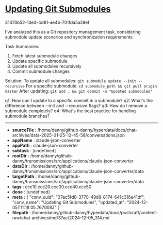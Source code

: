 # [Updating Git Submodules](https://claude.ai/chat/37ac5fd0-3770-49d8-8174-641c316e41df)

31470b52-13e0-4d81-ae4b-701fda5a38ef

 I've analyzed this as a Git repository management task, considering submodule update scenarios and synchronization requirements.

Task Summaries:
1. Fetch latest submodule changes
2. Update specific submodule
3. Update all submodules recursively
4. Commit submodule changes

Solution:
To update all submodules: `git submodule update --init --recursive`
For a specific submodule: `cd submodule_path && git pull origin master`
After updating: `git add . && git commit -m "Updated submodules"`

q1: How can I update to a specific commit in a submodule?
q2: What's the difference between --init and --recursive flags?
q3: How do I remove a submodule completely?
q4: What's the best practice for handling submodule branches?

---

* **sourceFile** : /home/danny/github-danny/hyperdata/docs/chat-archives/data-2025-01-25-12-45-58/conversations.json
* **appName** : claude-json-converter
* **appPath** : claude-json-converter
* **subtask** : [undefined]
* **rootDir** : /home/danny/github-danny/transmissions/src/applications/claude-json-converter
* **dataDir** : /home/danny/github-danny/transmissions/src/applications/claude-json-converter/data
* **targetPath** : /home/danny/github-danny/transmissions/src/applications/claude-json-converter/data
* **tags** : ccc10.ccc20.ccc30.ccc40.ccc50
* **done** : [undefined]
* **meta** : {
  "conv_uuid": "37ac5fd0-3770-49d8-8174-641c316e41df",
  "conv_name": "Updating Git Submodules",
  "updated_at": "2024-12-05T11:18:05.767008Z"
}
* **filepath** : /home/danny/github-danny/hyperdata/docs/postcraft/content-raw/chat-archives/md/37ac/2024-12-05_314.md